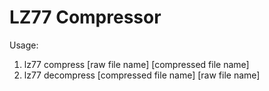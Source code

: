 # LZ77 Compressor
Usage: 
1) lz77 compress [raw file name] [compressed file name]
2) lz77 decompress [compressed file name] [raw file name]
